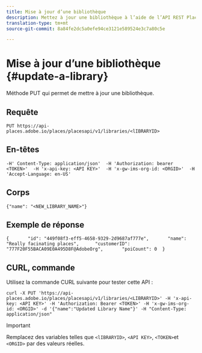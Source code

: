 ```yaml
---
title: Mise à jour d’une bibliothèque
description: Mettez à jour une bibliothèque à l’aide de l’API REST Places.
translation-type: tm+mt
source-git-commit: 8a84fe2dc5a0efe94ce3121e589524e3c7a80c5e

---
```



# Mise à jour d’une bibliothèque {#update-a-library}

Méthode PUT qui permet de mettre à jour une bibliothèque.

## Requête

```text
PUT https://api-places.adobe.io/places/placesapi/v1/libraries/<lIBRARYID>
```

## En-têtes

```text
-H' Content-Type: application/json'  -H 'Authorization: bearer <TOKEN>'  -H 'x-api-key: <API KEY>'  -H 'x-gw-ims-org-id: <ORGID>'  -H 'Accept-Language: en-US'
```

## Corps

```text
{"name": "<NEW_LIBRARY_NAME>"}
```

## Exemple de réponse

```text
{       "id": "449f08f3-eff5-4658-9329-2d9687af777e",       "name": "Really facinating places",      "customerID": "777F20F55BACA09E0A495D8F@AdobeOrg",       "poiCount": 0  }
```

## CURL, commande

Utilisez la commande CURL suivante pour tester cette API :

```text
curl -X PUT 'https://api-places.adobe.io/places/placesapi/v1/libraries/<LIBRARYID>' -H 'x-api-key: <API KEY>' -H 'Authorization: Bearer <TOKEN>' -H 'x-gw-ims-org-id: <ORGID>' -d '{"name":"Updated Library Name"}' -H "Content-Type: application/json"
```

>[!IMPORTANT]
>
>Remplacez des variables telles que `<lIBRARYID>`, `<API KEY>`, `<TOKEN>`et `<ORGID>` par des valeurs réelles.

